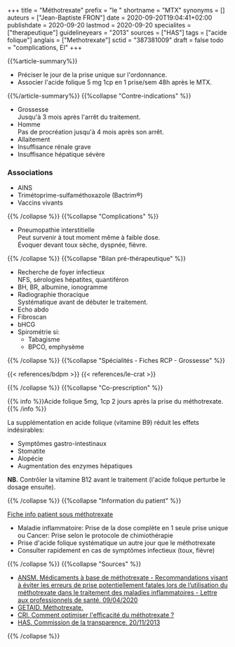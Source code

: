 +++
title = "Méthotrexate"
prefix = "le "
shortname = "MTX"
synonyms = []
auteurs = ["Jean-Baptiste FRON"]
date = 2020-09-20T19:04:41+02:00
publishdate = 2020-09-20
lastmod = 2020-09-20
specialites = ["therapeutique"]
guidelineyears = "2013"
sources = ["HAS"]
tags = ["acide folique"]
anglais = ["Methotrexate"]
sctid = "387381009"
draft = false
todo = "complications, EI"
+++

{{%article-summary%}}

- Préciser le jour de la prise unique sur l'ordonnance.
- Associer l'acide folique 5 mg 1cp en 1 prise/sem 48h après le MTX.

{{%/article-summary%}}
{{%collapse "Contre-indications" %}}

- Grossesse  
Jusqu'à 3 mois après l'arrêt du traitement.
- Homme  
Pas de procréation jusqu'à 4 mois après son arrêt.
- Allaitement
- Insuffisance rénale grave
- Insuffisance hépatique sévère

### Associations

- AINS
- Trimétoprime-sulfaméthoxazole (Bactrim&reg;)
- Vaccins vivants

{{% /collapse %}}
{{%collapse "Complications" %}}

- Pneumopathie interstitielle  
Peut survenir à tout moment même à faible dose.  
Évoquer devant toux sèche, dyspnée, fièvre.

{{% /collapse %}}
{{%collapse "Bilan pré-thérapeutique" %}}

- Recherche de foyer infectieux  
NFS, sérologies hépatites, quantiféron
- BH, BR, albumine, ionogramme
- Radiographie thoracique  
Systématique avant de débuter le traitement.
- Echo abdo
- Fibroscan
- bHCG
- Spirométrie si:  
  - Tabagisme
  - BPCO, emphysème

{{% /collapse %}}
{{%collapse "Spécialités - Fiches RCP - Grossesse" %}}

<div class="d-flex">
{{< references/bdpm >}}
{{< references/le-crat >}}
</div>

{{% /collapse %}}
{{%collapse "Co-prescription" %}}

{{% info %}}Acide folique 5mg, 1cp 2 jours après la prise du méthotrexate.{{% /info %}}

La supplémentation en acide folique (vitamine B9) réduit les effets indésirables:

- Symptômes gastro-intestinaux
- Stomatite
- Alopécie
- Augmentation  des enzymes hépatiques

**NB.** Contrôler la vitamine B12 avant le traitement (l'acide folique perturbe le dosage ensuite).

{{% /collapse %}}
{{%collapse "Information du patient" %}}

[Fiche info patient sous méthotrexate](https://www.chu-clermontferrand.fr/Internet/Documents/Rhumatologie/A4_Notice_methotrexate.pdf)

- Maladie inflammatoire: Prise de la dose complète en 1 seule prise unique  
ou Cancer: Prise selon le protocole de chimiothérapie
- Prise d'acide folique systématique un autre jour que le méthotrexate
- Consulter rapidement en cas de symptômes infectieux (toux, fièvre)

{{% /collapse %}}
{{%collapse "Sources" %}}

- [ANSM. Médicaments à base de méthotrexate - Recommandations visant à éviter les erreurs de prise potentiellement fatales lors de l’utilisation du méthotrexate dans le traitement des maladies inflammatoires - Lettre aux professionnels de santé. 09/04/2020](https://www.ansm.sante.fr/S-informer/Informations-de-securite-Lettres-aux-professionnels-de-sante/Medicaments-a-base-de-methotrexate-Recommandations-visant-a-eviter-les-erreurs-de-prise-potentiellement-fatales-lors-de-l-utilisation-du-methotrexate-dans-le-traitement-des-maladies-inflammatoires-Lettre-aux-professionnels-de-sante)
- [GETAID. Méthotrexate.](https://www.getaid.org/fiches-medicament/le-methotrexate-ledertrexate-methotrexate-metoject-nordimet-novatrex)
- [CRI. Comment optimiser l'efficacité du méthotrexate ?](http://www.cri-net.com/ckfinder/userfiles/files/fiches-pratiques/MTX-Dec2016/MTX_02.pdf)
- [HAS. Commission de la transparence. 20/11/2013](https://www.has-sante.fr/upload/docs/evamed/CT-12801_NOVATREX_PIS_RI_Avis1_CT12801.pdf)

{{% /collapse %}}
